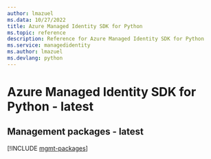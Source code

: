 ```yaml
---
author: lmazuel
ms.data: 10/27/2022
title: Azure Managed Identity SDK for Python
ms.topic: reference
description: Reference for Azure Managed Identity SDK for Python
ms.service: managedidentity
ms.author: lmazuel
ms.devlang: python
---
```

# Azure Managed Identity SDK for Python - latest

## Management packages - latest
[!INCLUDE [mgmt-packages](managed-identity-mgmt-index.md)]